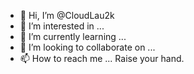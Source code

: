 - 👋 Hi, I’m @CloudLau2k
- 👀 I’m interested in ...
- 🌱 I’m currently learning ...
- 💞️ I’m looking to collaborate on ...
- 📫 How to reach me ... Raise your hand.

<!---
CloudLau2k/CloudLau2k is a ✨ special ✨ repository because its `README.md` (this file) appears on your GitHub profile.
You can click the Preview link to take a look at your changes.
--->
